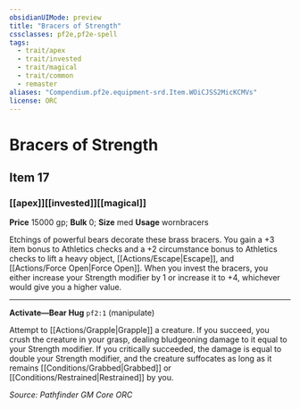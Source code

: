 ```yaml
---
obsidianUIMode: preview
title: "Bracers of Strength"
cssclasses: pf2e,pf2e-spell
tags:
  - trait/apex
  - trait/invested
  - trait/magical
  - trait/common
  - remaster
aliases: "Compendium.pf2e.equipment-srd.Item.WOiCJSS2MicKCMVs"
license: ORC
---
```

# Bracers of Strength
## Item 17
### [[apex]][[invested]][[magical]]


**Price** 15000 gp; 
**Bulk** 0; **Size** med
**Usage** wornbracers

Etchings of powerful bears decorate these brass bracers. You gain a +3 item bonus to Athletics checks and a +2 circumstance bonus to Athletics checks to lift a heavy object, [[Actions/Escape|Escape]], and [[Actions/Force Open|Force Open]]. When you invest the bracers, you either increase your Strength modifier by 1 or increase it to +4, whichever would give you a higher value.

* * *

**Activate—Bear Hug** `pf2:1` (manipulate)

Attempt to [[Actions/Grapple|Grapple]] a creature. If you succeed, you crush the creature in your grasp, dealing bludgeoning damage to it equal to your Strength modifier. If you critically succeeded, the damage is equal to double your Strength modifier, and the creature suffocates as long as it remains [[Conditions/Grabbed|Grabbed]] or [[Conditions/Restrained|Restrained]] by you.

*Source: Pathfinder GM Core*
*ORC*